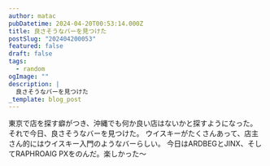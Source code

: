 ```yaml
---
author: matac
pubDatetime: 2024-04-20T00:53:14.000Z
title: 良さそうなバーを見つけた
postSlug: "202404200053"
featured: false
draft: false
tags:
  - random
ogImage: ""
description: |
  良さそうなバーを見つけた
_template: blog_post
---
```


東京で店を探す癖がつき、沖縄でも何か良い店はないかと探すようになった。
それで今日、良さそうなバーを見つけた。
ウイスキーがたくさんあって、店主さん的にはウイスキー入門のようなバーらしい。
今日はARDBEGとJINX、そしてRAPHROAIG PXをのんだ。楽しかった〜
